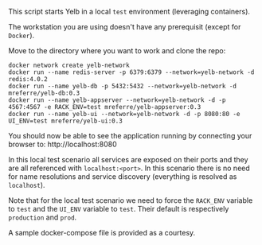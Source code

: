 This script starts Yelb in a local `test` environment (leveraging containers). 

The workstation you are using doesn't have any prerequisit (except for `Docker`).

Move to the directory where you want to work and clone the repo:

```
docker network create yelb-network 
docker run --name redis-server -p 6379:6379 --network=yelb-network -d redis:4.0.2
docker run --name yelb-db -p 5432:5432 --network=yelb-network -d mreferre/yelb-db:0.3
docker run --name yelb-appserver --network=yelb-network -d -p 4567:4567 -e RACK_ENV=test mreferre/yelb-appserver:0.3
docker run --name yelb-ui --network=yelb-network -d -p 8080:80 -e UI_ENV=test mreferre/yelb-ui:0.3
```
You should now be able to see the application running by connecting your browser to: http://localhost:8080

In this local test scenario all services are exposed on their ports and they are all referenced with `localhost:<port>`. In this scenario there is no need for name resolutions and service discovery (everything is resolved as `localhost`). 

Note that for the local test scenario we need to force the `RACK_ENV` variable to `test` and the `UI_ENV` variable to `test`. Their default is respectively `production` and `prod`. 

A sample docker-compose file is provided as a courtesy.

